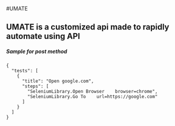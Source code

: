 #UMATE

## UMATE is a customized api made to rapidly automate using API

##### Sample for post method
```
{
  "tests": [
    {
      "title": "Open google.com",
      "steps": [
        "SeleniumLibrary.Open Browser    browser=chrome",
        "SeleniumLibrary.Go To    url=https://google.com"
      ]
    }
  ]
}
```
